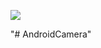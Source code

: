 [![](https://jitpack.io/v/indodevniaga/AndroidCamera.svg)](https://jitpack.io/#indodevniaga/AndroidCamera)

"# AndroidCamera" 
